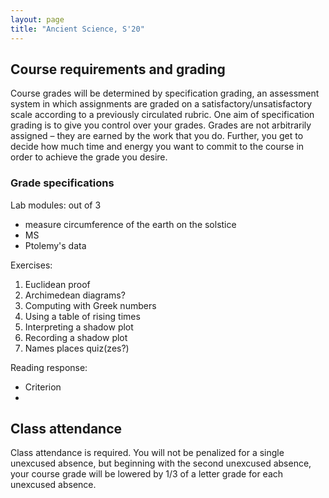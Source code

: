 ```yaml
---
layout: page
title: "Ancient Science, S'20"
---
```


## Course requirements and grading

Course grades will be determined by specification grading, an assessment system in which assignments are graded on a satisfactory/unsatisfactory scale according to a previously circulated rubric.  One aim of specification grading is to give you control over your grades. Grades are not arbitrarily assigned – they are earned by the work that you do. Further, you get to decide how much time and energy you want to commit to the course in order to achieve the grade you desire.


### Grade specifications

Lab modules:  out of 3

- measure circumference of the earth on the solstice
- MS
- Ptolemy's data

Exercises:

1. Euclidean proof
2. Archimedean diagrams?
3. Computing with Greek numbers
4. Using a table of rising times
5. Interpreting a shadow plot
6. Recording a shadow plot
7. Names places quiz(zes?)

Reading response:

- Criterion
-


## Class attendance

Class attendance is required. You will not be penalized for a single unexcused absence, but beginning with the second unexcused absence,  your course grade will be lowered by 1/3 of a letter grade for each unexcused absence.
